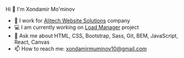  Hi 👋 I'm Xondamir Mo'minov

- 🔭 I work for [Alitech Website Solutions](https://alitech.uz/) company
- 💻 I am currently working on [Load Manager](https://myloadmanager.com/) project
- 💬 Ask me about HTML, CSS, Bootstrap, Sass, Git, BEM, JavaScript, React, Canvas
- 📫 How to reach me: xondamirmuminov10@gmail.com

